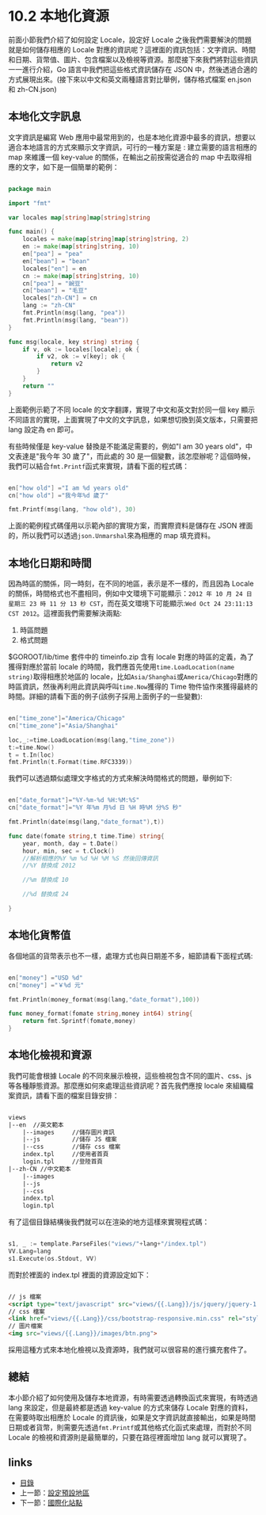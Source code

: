 <!-- {% raw %} -->
# 10.2 本地化資源
前面小節我們介紹了如何設定 Locale，設定好 Locale 之後我們需要解決的問題就是如何儲存相應的 Locale 對應的資訊呢？這裡面的資訊包括：文字資訊、時間和日期、貨幣值、圖片、包含檔案以及檢視等資源。那麼接下來我們將對這些資訊一一進行介紹，Go 語言中我們把這些格式資訊儲存在 JSON 中，然後透過合適的方式展現出來。(接下來以中文和英文兩種語言對比舉例，儲存格式檔案 en.json 和 zh-CN.json)
## 本地化文字訊息
文字資訊是編寫 Web 應用中最常用到的，也是本地化資源中最多的資訊，想要以適合本地語言的方式來顯示文字資訊，可行的一種方案是 : 建立需要的語言相應的 map 來維護一個 key-value 的關係，在輸出之前按需從適合的 map 中去取得相應的文字，如下是一個簡單的範例：

```Go

package main

import "fmt"

var locales map[string]map[string]string

func main() {
	locales = make(map[string]map[string]string, 2)
	en := make(map[string]string, 10)
	en["pea"] = "pea"
	en["bean"] = "bean"
	locales["en"] = en
	cn := make(map[string]string, 10)
	cn["pea"] = "豌豆"
	cn["bean"] = "毛豆"
	locales["zh-CN"] = cn
	lang := "zh-CN"
	fmt.Println(msg(lang, "pea"))
	fmt.Println(msg(lang, "bean"))
}

func msg(locale, key string) string {
	if v, ok := locales[locale]; ok {
		if v2, ok := v[key]; ok {
			return v2
		}
	}
	return ""
}
```

上面範例示範了不同 locale 的文字翻譯，實現了中文和英文對於同一個 key 顯示不同語言的實現，上面實現了中文的文字訊息，如果想切換到英文版本，只需要把 lang 設定為 en 即可。

有些時候僅是 key-value 替換是不能滿足需要的，例如"I am 30 years old"，中文表達是"我今年 30 歲了"，而此處的 30 是一個變數，該怎麼辦呢？這個時候，我們可以結合`fmt.Printf`函式來實現，請看下面的程式碼：

```Go

en["how old"] ="I am %d years old"
cn["how old"] ="我今年%d 歲了"

fmt.Printf(msg(lang, "how old"), 30)
```
上面的範例程式碼僅用以示範內部的實現方案，而實際資料是儲存在 JSON 裡面的，所以我們可以透過`json.Unmarshal`來為相應的 map 填充資料。

## 本地化日期和時間
因為時區的關係，同一時刻，在不同的地區，表示是不一樣的，而且因為 Locale 的關係，時間格式也不盡相同，例如中文環境下可能顯示：`2012 年 10 月 24 日 星期三 23 時 11 分 13 秒 CST`，而在英文環境下可能顯示:`Wed Oct 24 23:11:13 CST 2012`。這裡面我們需要解決兩點:

1. 時區問題
2. 格式問題

$GOROOT/lib/time 套件中的 timeinfo.zip 含有 locale 對應的時區的定義，為了獲得對應於當前 locale 的時間，我們應首先使用`time.LoadLocation(name string)`取得相應於地區的 locale，比如`Asia/Shanghai`或`America/Chicago`對應的時區資訊，然後再利用此資訊與呼叫`time.Now`獲得的 Time 物件協作來獲得最終的時間。詳細的請看下面的例子(該例子採用上面例子的一些變數):

```Go

en["time_zone"]="America/Chicago"
cn["time_zone"]="Asia/Shanghai"

loc,_:=time.LoadLocation(msg(lang,"time_zone"))
t:=time.Now()
t = t.In(loc)
fmt.Println(t.Format(time.RFC3339))
```

我們可以透過類似處理文字格式的方式來解決時間格式的問題，舉例如下:

```Go

en["date_format"]="%Y-%m-%d %H:%M:%S"
cn["date_format"]="%Y 年%m 月%d 日 %H 時%M 分%S 秒"

fmt.Println(date(msg(lang,"date_format"),t))

func date(fomate string,t time.Time) string{
	year, month, day = t.Date()
	hour, min, sec = t.Clock()
	//解析相應的%Y %m %d %H %M %S 然後回傳資訊
	//%Y 替換成 2012

	//%m 替換成 10

	//%d 替換成 24

}
```

## 本地化貨幣值
各個地區的貨幣表示也不一樣，處理方式也與日期差不多，細節請看下面程式碼:

```Go

en["money"] ="USD %d"
cn["money"] ="￥%d 元"

fmt.Println(money_format(msg(lang,"date_format"),100))

func money_format(fomate string,money int64) string{
	return fmt.Sprintf(fomate,money)
}
```

## 本地化檢視和資源
我們可能會根據 Locale 的不同來展示檢視，這些檢視包含不同的圖片、css、js 等各種靜態資源。那麼應如何來處理這些資訊呢？首先我們應按 locale 來組織檔案資訊，請看下面的檔案目錄安排：
```html

views
|--en  //英文範本
	|--images     //儲存圖片資訊
	|--js         //儲存 JS 檔案
	|--css        //儲存 css 檔案
	index.tpl     //使用者首頁
	login.tpl     //登陸首頁
|--zh-CN //中文範本
	|--images
	|--js
	|--css
	index.tpl
	login.tpl
```

有了這個目錄結構後我們就可以在渲染的地方這樣來實現程式碼：

```Go

s1, _ := template.ParseFiles("views/"+lang+"/index.tpl")
VV.Lang=lang
s1.Execute(os.Stdout, VV)
```
而對於裡面的 index.tpl 裡面的資源設定如下：
```html

// js 檔案
<script type="text/javascript" src="views/{{.Lang}}/js/jquery/jquery-1.8.0.min.js"></script>
// css 檔案
<link href="views/{{.Lang}}/css/bootstrap-responsive.min.css" rel="stylesheet">
// 圖片檔案
<img src="views/{{.Lang}}/images/btn.png">
```
採用這種方式來本地化檢視以及資源時，我們就可以很容易的進行擴充套件了。

## 總結
本小節介紹了如何使用及儲存本地資源，有時需要透過轉換函式來實現，有時透過 lang 來設定，但是最終都是透過 key-value 的方式來儲存 Locale 對應的資料，在需要時取出相應於 Locale 的資訊後，如果是文字資訊就直接輸出，如果是時間日期或者貨幣，則需要先透過`fmt.Printf`或其他格式化函式來處理，而對於不同 Locale 的檢視和資源則是最簡單的，只要在路徑裡面增加 lang 就可以實現了。

## links
   * [目錄](<preface.md>)
   * 上一節：[設定預設地區](<10.1.md>)
   * 下一節：[國際化站點](<10.3.md>)
<!-- {% endraw %} -->
